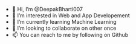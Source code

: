 - 👋 Hi, I’m @DeepakBharti007
- 👀 I’m interested in Web and App Developement 
- 🌱 I’m currently learning Machine Learning
- 💞️ I’m looking to collaborate on other once 
- 📫 You can reach to me by following on Github 

<!---
DeepakBharti007/DeepakBharti007 is a ✨ special ✨ repository because its `README.md` (this file) appears on your GitHub profile.
You can click the Preview link to take a look at your changes.
--->
